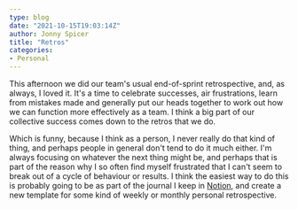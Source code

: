 ```yaml
---
type: blog
date: "2021-10-15T19:03:14Z"
author: Jonny Spicer
title: "Retros"
categories:
- Personal
---
```

This afternoon we did our team's usual end-of-sprint retrospective, and, as always, I loved it. It's a time to celebrate successes, air frustrations, learn from mistakes made and generally put our heads together to work out how we can function more effectively as a team.
I think a big part of our collective success comes down to the retros that we do.

Which is funny, because I think as a person, I never really do that kind of thing, and perhaps people in general don't tend to do it much either. I'm always focusing on whatever the next thing might be, and perhaps that is part of the reason why I so often find myself
frustrated that I can't seem to break out of a cycle of behaviour or results. I think the easiest way to do this is probably going to be as part of the journal I keep in [Notion,](https://www.notion.so/) and create a new template for some kind of weekly or monthly personal
retrospective.
